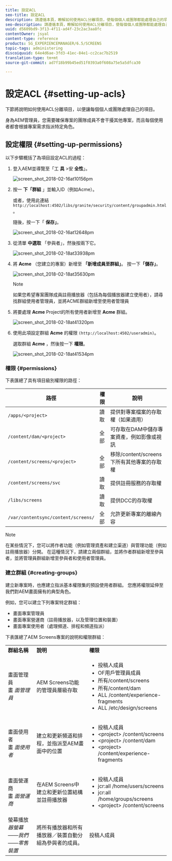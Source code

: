 ```yaml
---
title: 設定ACL
seo-title: 設定ACL
description: 請遵循本頁，瞭解如何使用ACL分離項目，使每個個人或團隊都能處理自己的項目。
seo-description: 請遵循本頁，瞭解如何使用ACL分離項目，使每個個人或團隊都能處理自己的項目。
uuid: d5609bd9-3f13-4f11-ad4f-23c2ac3aa8fc
contentOwner: jsyal
content-type: reference
products: SG_EXPERIENCEMANAGER/6.5/SCREENS
topic-tags: administering
discoiquuid: 64e4d6ae-3fd3-41ec-84e1-cc2cac7b2519
translation-type: tm+mt
source-git-commit: ad7f18b99b45ed51f0393a0f608a75e5a5dfca30

---
```



# 設定ACL {#setting-up-acls}

下節將說明如何使用ACL分離項目，以便讓每個個人或團隊處理自己的項目。

身為AEM管理員，您需要確保專案的團隊成員不會干擾其他專案，而且每個使用者都會根據專案需求指派特定角色。

## 設定權限 {#setting-up-permissions}

以下步驟概括了為項目設定ACL的過程：

1. 登入AEM並導覽至「工 **具** &gt;安 **全性**」。

   ![screen_shot_2018-02-16at10156pm](assets/screen_shot_2018-02-16at10156pm.png)

1. 按一 **下「群組** 」並輸入ID（例如Acme）。

   或者，使用此連結 `http://localhost:4502/libs/granite/security/content/groupadmin.html`。

   隨後，按一下「 **保存」**。

   ![screen_shot_2018-02-16at12648pm](assets/screen_shot_2018-02-16at12648pm.png)

1. 從清單 **中選取** 「參與者」，然後按兩下它。

   ![screen_shot_2018-02-18at33938pm](assets/screen_shot_2018-02-18at33938pm.png)

1. 將 **Acme** （您建立的專案）新增至 **「新增成員至群組」**。 按一下&#x200B;**「儲存」**。

   ![screen_shot_2018-02-18at35630pm](assets/screen_shot_2018-02-18at35630pm.png)

   >[!NOTE]
   >
   >如果您希望專案團隊成員註冊播放器（包括為每個播放器建立使用者），請尋找群組使用者管理員，並將ACME群組新增至使用者管理員

1. 將要處理 **Acme** Project的所有使用者新增至 **Acme** 群組。

   ![screen_shot_2018-02-18at41320pm](assets/screen_shot_2018-02-18at41320pm.png)

1. 使用此項設定群組 **Acme** 的權限 `(http://localhost:4502/useradmin)`。

   選取群組 **Acme** ，然後按一下 **權限**。

   ![screen_shot_2018-02-18at41534pm](assets/screen_shot_2018-02-18at41534pm.png)

### 權限 {#permissions}

下表匯總了具有項目級別權限的路徑：

| **路徑** | **權限** | **說明** |
|---|---|---|
| `/apps/<project>` | 讀取 | 提供對專案檔案的存取權（如果適用） |
| `/content/dam/<project>` | 全部 | 可存取在DAM中儲存專案資產，例如影像或視訊 |
| `/content/screens/<project>` | 全部 | 移除/content/screens下所有其他專案的存取權 |
| `/content/screens/svc` | 讀取 | 提供註冊服務的存取權 |
| `/libs/screens` | 讀取 | 提供DCC的存取權 |
| `/var/contentsync/content/screens/` | 全部 | 允許更新專案的離線內容 |

>[!NOTE]
>
>在某些情況下，您可以將作者功能（例如管理資產和建立渠道）與管理功能（例如註冊播放器）分開。 在這種情況下，請建立兩個群組，並將作者群組新增至參與者，並將管理員群組新增至參與者和使用者管理員。

### 建立群組 {#creating-groups}

建立新專案時，也應建立指派基本權限集的預設使用者群組。 您應將權限延伸至我們對AEM畫面擁有的典型角色。

例如，您可以建立下列專案特定群組：

* 畫面專案管理員
* 畫面專案營運商（註冊播放器，以及管理位置和裝置）
* 畫面專案使用者（處理頻道、排程和頻道指派）

下表匯總了AEM Screens專案的說明和權限群組：

<table>
 <tbody>
  <tr>
   <td><strong>群組名稱</strong></td>
   <td><strong>說明</strong></td>
   <td><strong>權限</strong></td>
  </tr>
  <tr>
   <td>畫面管理員<br /> 畫 <em>面管理員</em></td>
   <td>AEM Screens功能的管理員層級存取</td>
   <td>
    <ul>
     <li>投稿人成員</li>
     <li>OF用戶管理員成員</li>
     <li>所有/content/screens</li>
     <li>所有/content/dam</li>
     <li>ALL /content/experience-fragments</li>
     <li>ALL /etc/design/screens</li>
    </ul> </td>
  </tr>
  <tr>
   <td>畫面使用者<br /> 畫 <em>面使用者</em></td>
   <td>建立和更新頻道和排程，並指派至AEM畫面中的位置</td>
   <td>
    <ul>
     <li>投稿人成員</li>
     <li>&lt;project&gt; /content/screens</li>
     <li>&lt;project&gt; /content/dam</li>
     <li>&lt;project&gt; /content/experience-fragments</li>
    </ul> </td>
  </tr>
  <tr>
   <td>畫面營運商<br /> 畫 <em>面營運商</em></td>
   <td>在AEM Screens中建立和更新位置結構並註冊播放器</td>
   <td>
    <ul>
     <li>投稿人成員</li>
     <li>jcr:all /home/users/screens</li>
     <li>jcr:all /home/groups/screens</li>
     <li>&lt;project&gt; /content/screens</li>
    </ul> </td>
  </tr>
  <tr>
   <td>螢幕播放<br /><em>器螢幕——我們——零售裝置</em></td>
   <td>將所有播放器和所有播放器／裝置自動分組為參與者的成員。</td>
   <td><p> 投稿人成員</p> </td>
  </tr>
 </tbody>
</table>

